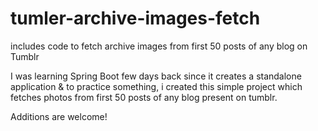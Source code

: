# tumler-archive-images-fetch
includes code to fetch archive images from first 50 posts of any blog on Tumblr

I was learning Spring Boot few days back since it creates a standalone application & to practice something, i created this simple project which fetches photos from first 50 posts of any blog present on tumblr. 

Additions are welcome!

